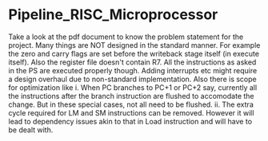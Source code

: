 # Pipeline_RISC_Microprocessor
Take a look at the pdf document to know the problem statement for the project.
Many things are NOT designed in the standard manner. For example the zero and carry flags are set before the writeback stage itself (in execute itself). Also the register file doesn't contain R7. 
All the instructions as asked in the PS are executed properly though. Adding interrupts etc might require a design overhaul due to non-standard implementation.
Also there is scope for optimization like
i. When PC branches to PC+1 or PC+2 say, currently all the instructions after the branch instruction are flushed to accomodate the change. But in these special cases, not all need to be flushed.
ii. The extra cycle required for LM and SM instructions can be removed. However it will lead to dependency issues akin to that in Load instruction and will have to be dealt with.
